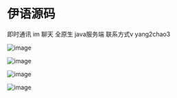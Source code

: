 # 伊语源码
即时通讯 im 聊天 全原生 java服务端
联系方式v yang2chao3 

![image](http://file.market.xiaomi.com/thumbnail/jpeg/l395/AppStore/0e2333f45fac9447683c0c70a68352b48202167b8) 

![image](http://file.market.xiaomi.com/thumbnail/jpeg/l395/AppStore/0959e94409f234cfca8d24939e5b17660820fa314)

![image](http://file.market.xiaomi.com/thumbnail/jpeg/l395/AppStore/09c83e9ba57c140969a2da49547cd9d61bdcc7495)

![image](http://file.market.xiaomi.com/thumbnail/jpeg/l395/AppStore/0859853dc5c654d18820ef73f0a8a42ba3e1ff560)
